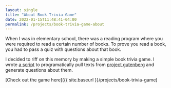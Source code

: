 ```yaml
---
layout: single
title: "About Book Trivia Game"
date: 2022-01-15T11:48:41-04:00
permalink: /projects/book-trivia-game-about
---
```


When I was in elementary school, there was a reading program where you were required to read a certain number of books. To prove you read a book, you had to pass a quiz with questions about that book.

I decided to riff on this memory by making a simple book trivia game. I wrote [a script](https://github.com/SamCallister/book-game/blob/main/src/python/main.py) to programatically pull texts from [project gutenberg](https://www.gutenberg.org/) and generate questions about them.

[Check out the game here]({{ site.baseurl }}/projects/book-trivia-game)